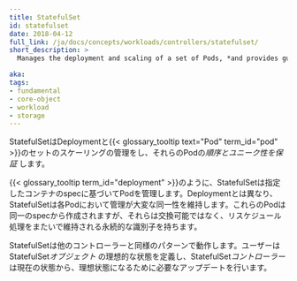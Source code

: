 ```yaml
---
title: StatefulSet
id: statefulset
date: 2018-04-12
full_link: /ja/docs/concepts/workloads/controllers/statefulset/
short_description: >
  Manages the deployment and scaling of a set of Pods, *and provides guarantees about the ordering and uniqueness* of these Pods.

aka:
tags:
- fundamental
- core-object
- workload
- storage
---
```


StatefulSetはDeploymentと{{< glossary_tooltip text="Pod" term_id="pod" >}}のセットのスケーリングの管理をし、それらのPodの*順序とユニーク性を保証* します。

<!--more-->

{{< glossary_tooltip term_id="deployment" >}}のように、StatefulSetは指定したコンテナのspecに基づいてPodを管理します。Deploymentとは異なり、StatefulSetは各Podにおいて管理が大変な同一性を維持します。これらのPodは同一のspecから作成されますが、それらは交換可能ではなく、リスケジュール処理をまたいで維持される永続的な識別子を持ちます。

StatefulSetは他のコントローラーと同様のパターンで動作します。ユーザーはStatefulSet*オブジェクト* の理想的な状態を定義し、StatefulSet*コントローラー* は現在の状態から、理想状態になるために必要なアップデートを行います。

